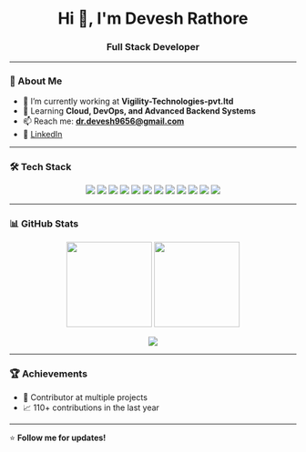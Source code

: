 <h1 align="center">Hi 👋, I'm Devesh Rathore</h1>
<h3 align="center">Full Stack Developer </h3>

---

### 🚀 About Me
- 🔭 I’m currently working at **Vigility-Technologies-pvt.ltd**
- 🌱 Learning **Cloud, DevOps, and Advanced Backend Systems**
- 📫 Reach me: **dr.devesh9656@gmail.com**
- 💼 [LinkedIn](https://linkedin.com/in/devesh-rathore)

---

### 🛠 Tech Stack
<p align="center">
  <!-- Frontend -->
  <img src="https://img.shields.io/badge/React-20232A?style=for-the-badge&logo=react&logoColor=61DAFB" />
  <img src="https://img.shields.io/badge/Next.js-000000?style=for-the-badge&logo=nextdotjs&logoColor=white" />
  <img src="https://img.shields.io/badge/Angular-DD0031?style=for-the-badge&logo=angular&logoColor=white" />
  <img src="https://img.shields.io/badge/HTML5-E34F26?style=for-the-badge&logo=html5&logoColor=white" />
  <img src="https://img.shields.io/badge/CSS3-1572B6?style=for-the-badge&logo=css3&logoColor=white" />
  <img src="https://img.shields.io/badge/JavaScript-F7DF1E?style=for-the-badge&logo=javascript&logoColor=black" />
  <!-- Backend -->
  <img src="https://img.shields.io/badge/Node.js-43853D?style=for-the-badge&logo=node.js&logoColor=white" />
  <img src="https://img.shields.io/badge/Python-14354C?style=for-the-badge&logo=python&logoColor=white" />
  <!-- Databases -->
  <img src="https://img.shields.io/badge/PostgreSQL-316192?style=for-the-badge&logo=postgresql&logoColor=white" />
  <img src="https://img.shields.io/badge/MySQL-005C84?style=for-the-badge&logo=mysql&logoColor=white" />
  <!-- Tools -->
  <img src="https://img.shields.io/badge/Docker-2496ED?style=for-the-badge&logo=docker&logoColor=white" />
  <img src="https://img.shields.io/badge/AWS-232F3E?style=for-the-badge&logo=amazon-aws&logoColor=white" />
</p>

---

### 📊 GitHub Stats
<p align="center">
  <img src="https://github-readme-stats.vercel.app/api?username=DeveshRathore26&show_icons=true&theme=radical" height="150" />
  <img src="https://github-readme-streak-stats.herokuapp.com/?user=DeveshRathore26&theme=radical" height="150" />
</p>

<p align="center">
  <img src="https://github-readme-activity-graph.vercel.app/graph?username=DeveshRathore26&theme=react-dark&hide_border=true" />
</p>

---

### 🏆 Achievements
- 🌟 Contributor at multiple projects
- 📈 110+ contributions in the last year

---

⭐ **Follow me for updates!**
